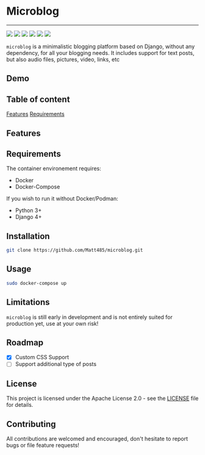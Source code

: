 # Microblog
___
![](https://img.shields.io/github/license/Matt485/microblog#)
![](https://img.shields.io/github/languages/code-size/matt485/microblog)
![](https://img.shields.io/github/issues/matt485/microblog)
![](https://img.shields.io/github/actions/workflow/status/Matt485/microblog/django.yml)
![](https://img.shields.io/github/commit-activity/m/matt485/microblog)
![](https://img.shields.io/osslifecycle/matt485/microblog)

`microblog` is a minimalistic blogging platform based on Django, without any dependency, for all your blogging needs. It includes support for text posts, but also audio files, pictures, video, links, etc

## Demo


## Table of content

[Features](#features)
[Requirements](#requirements)

## Features

## Requirements

The container environement requires:
- Docker
- Docker-Compose

If you wish to run it without Docker/Podman:

- Python 3+
- Django 4+

## Installation 

```bash
git clone https://github.com/Matt485/microblog.git
```

## Usage

```bash
sudo docker-compose up
```

## Limitations

`microblog` is still early in development and is not entirely suited for production yet, use at your own risk!

## Roadmap
- [x] Custom CSS Support
- [ ] Support additional type of posts

## License
This project is licensed under the Apache License 2.0 - see the [LICENSE](LICENSE) file for details.

## Contributing
All contributions are welcomed and encouraged, don't hesitate to report bugs or file feature requests!
